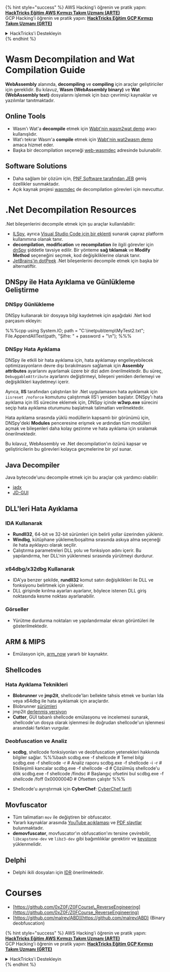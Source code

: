 {% hint style="success" %}
AWS Hacking'i öğrenin ve pratik yapın:<img src="/.gitbook/assets/arte.png" alt="" data-size="line">[**HackTricks Eğitim AWS Kırmızı Takım Uzmanı (ARTE)**](https://training.hacktricks.xyz/courses/arte)<img src="/.gitbook/assets/arte.png" alt="" data-size="line">\
GCP Hacking'i öğrenin ve pratik yapın: <img src="/.gitbook/assets/grte.png" alt="" data-size="line">[**HackTricks Eğitim GCP Kırmızı Takım Uzmanı (GRTE)**<img src="/.gitbook/assets/grte.png" alt="" data-size="line">](https://training.hacktricks.xyz/courses/grte)

<details>

<summary>HackTricks'i Destekleyin</summary>

* [**abonelik planlarını**](https://github.com/sponsors/carlospolop) kontrol edin!
* **💬 [**Discord grubuna**](https://discord.gg/hRep4RUj7f) veya [**telegram grubuna**](https://t.me/peass) katılın ya da **Twitter'da** 🐦 [**@hacktricks\_live**](https://twitter.com/hacktricks\_live)**'ı takip edin.**
* **Hacking ipuçlarını paylaşmak için** [**HackTricks**](https://github.com/carlospolop/hacktricks) ve [**HackTricks Cloud**](https://github.com/carlospolop/hacktricks-cloud) github reposuna PR gönderin.

</details>
{% endhint %}

# Wasm Decompilation and Wat Compilation Guide

**WebAssembly** alanında, **decompiling** ve **compiling** için araçlar geliştiriciler için gereklidir. Bu kılavuz, **Wasm (WebAssembly binary)** ve **Wat (WebAssembly text)** dosyalarını işlemek için bazı çevrimiçi kaynaklar ve yazılımlar tanıtmaktadır.

## Online Tools

- Wasm'ı Wat'a **decompile** etmek için [Wabt'nin wasm2wat demo](https://webassembly.github.io/wabt/demo/wasm2wat/index.html) aracı kullanışlıdır.
- Wat'ı tekrar Wasm'a **compile** etmek için [Wabt'nin wat2wasm demo](https://webassembly.github.io/wabt/demo/wat2wasm/) amaca hizmet eder.
- Başka bir decompilation seçeneği [web-wasmdec](https://wwwg.github.io/web-wasmdec/) adresinde bulunabilir.

## Software Solutions

- Daha sağlam bir çözüm için, [PNF Software tarafından JEB](https://www.pnfsoftware.com/jeb/demo) geniş özellikler sunmaktadır.
- Açık kaynak projesi [wasmdec](https://github.com/wwwg/wasmdec) de decompilation görevleri için mevcuttur.

# .Net Decompilation Resources

.Net bileşenlerini decompile etmek için şu araçlar kullanılabilir:

- [ILSpy](https://github.com/icsharpcode/ILSpy), ayrıca [Visual Studio Code için bir eklenti](https://github.com/icsharpcode/ilspy-vscode) sunarak çapraz platform kullanımına olanak tanır.
- **decompilation**, **modification** ve **recompilation** ile ilgili görevler için [dnSpy](https://github.com/0xd4d/dnSpy/releases) şiddetle tavsiye edilir. Bir yönteme **sağ tıklamak** ve **Modify Method** seçeneğini seçmek, kod değişikliklerine olanak tanır.
- [JetBrains'in dotPeek](https://www.jetbrains.com/es-es/decompiler/) .Net bileşenlerini decompile etmek için başka bir alternatiftir.

## DNSpy ile Hata Ayıklama ve Günlükleme Geliştirme

### DNSpy Günlükleme
DNSpy kullanarak bir dosyaya bilgi kaydetmek için aşağıdaki .Net kod parçasını ekleyin:

%%%cpp
using System.IO;
path = "C:\\inetpub\\temp\\MyTest2.txt";
File.AppendAllText(path, "Şifre: " + password + "\n");
%%%

### DNSpy Hata Ayıklama
DNSpy ile etkili bir hata ayıklama için, hata ayıklamayı engelleyebilecek optimizasyonların devre dışı bırakılmasını sağlamak için **Assembly attributes** ayarlarını ayarlamak üzere bir dizi adım önerilmektedir. Bu süreç, `DebuggableAttribute` ayarlarını değiştirmeyi, bileşeni yeniden derlemeyi ve değişiklikleri kaydetmeyi içerir.

Ayrıca, **IIS** tarafından çalıştırılan bir .Net uygulamasını hata ayıklamak için `iisreset /noforce` komutunu çalıştırmak IIS'i yeniden başlatır. DNSpy'ı hata ayıklama için IIS sürecine eklemek için, DNSpy içinde **w3wp.exe** sürecini seçip hata ayıklama oturumunu başlatmak talimatları verilmektedir.

Hata ayıklama sırasında yüklü modüllerin kapsamlı bir görünümü için, DNSpy'deki **Modules** penceresine erişmek ve ardından tüm modülleri açmak ve bileşenleri daha kolay gezinme ve hata ayıklama için sıralamak önerilmektedir.

Bu kılavuz, WebAssembly ve .Net decompilation'ın özünü kapsar ve geliştiricilerin bu görevleri kolayca geçmelerine bir yol sunar.

## **Java Decompiler**
Java bytecode'unu decompile etmek için bu araçlar çok yardımcı olabilir:
- [jadx](https://github.com/skylot/jadx)
- [JD-GUI](https://github.com/java-decompiler/jd-gui/releases)

## **DLL'leri Hata Ayıklama**
### IDA Kullanarak
- **Rundll32**, 64-bit ve 32-bit sürümleri için belirli yollar üzerinden yüklenir.
- **Windbg**, kütüphane yükleme/boşaltma sırasında askıya alma seçeneği ile hata ayıklayıcı olarak seçilir.
- Çalıştırma parametreleri DLL yolu ve fonksiyon adını içerir. Bu yapılandırma, her DLL'nin yüklenmesi sırasında yürütmeyi durdurur.

### x64dbg/x32dbg Kullanarak
- IDA'ya benzer şekilde, **rundll32** komut satırı değişiklikleri ile DLL ve fonksiyonu belirtmek için yüklenir.
- DLL girişinde kırılma ayarları ayarlanır, böylece istenen DLL giriş noktasında kesme noktası ayarlanabilir.

### Görseller
- Yürütme durdurma noktaları ve yapılandırmalar ekran görüntüleri ile gösterilmektedir.

## **ARM & MIPS**
- Emülasyon için, [arm_now](https://github.com/nongiach/arm_now) yararlı bir kaynaktır.

## **Shellcodes**
### Hata Ayıklama Teknikleri
- **Blobrunner** ve **jmp2it**, shellcode'ları bellekte tahsis etmek ve bunları Ida veya x64dbg ile hata ayıklamak için araçlardır.
- Blobrunner [sürümleri](https://github.com/OALabs/BlobRunner/releases/tag/v0.0.5)
- jmp2it [derlenmiş versiyon](https://github.com/adamkramer/jmp2it/releases/)
- **Cutter**, GUI tabanlı shellcode emülasyonu ve incelemesi sunarak, shellcode'un dosya olarak işlenmesi ile doğrudan shellcode'un işlenmesi arasındaki farkları vurgular.

### Deobfuscation ve Analiz
- **scdbg**, shellcode fonksiyonları ve deobfuscation yetenekleri hakkında bilgiler sağlar.
%%%bash
scdbg.exe -f shellcode # Temel bilgi
scdbg.exe -f shellcode -r # Analiz raporu
scdbg.exe -f shellcode -i -r # Etkileşimli kancalar
scdbg.exe -f shellcode -d # Çözülmüş shellcode'u dök
scdbg.exe -f shellcode /findsc # Başlangıç ofsetini bul
scdbg.exe -f shellcode /foff 0x0000004D # Ofsetten çalıştır
%%%

- Shellcode'u ayrıştırmak için **CyberChef**: [CyberChef tarifi](https://gchq.github.io/CyberChef/#recipe=To_Hex%28'Space',0%29Disassemble_x86%28'32','Full%20x86%20architecture',16,0,true,true%29)

## **Movfuscator**
- Tüm talimatları `mov` ile değiştiren bir obfuscator.
- Yararlı kaynaklar arasında [YouTube açıklaması](https://www.youtube.com/watch?v=2VF_wPkiBJY) ve [PDF slaytlar](https://github.com/xoreaxeaxeax/movfuscator/blob/master/slides/domas_2015_the_movfuscator.pdf) bulunmaktadır.
- **demovfuscator**, movfuscator'ın obfuscation'ını tersine çevirebilir, `libcapstone-dev` ve `libz3-dev` gibi bağımlılıklar gerektirir ve [keystone](https://github.com/keystone-engine/keystone/blob/master/docs/COMPILE-NIX.md) yüklenmelidir.

## **Delphi**
- Delphi ikili dosyaları için [IDR](https://github.com/crypto2011/IDR) önerilmektedir.


# Courses

* [https://github.com/0xZ0F/Z0FCourse\_ReverseEngineering](https://github.com/0xZ0F/Z0FCourse_ReverseEngineering)
* [https://github.com/malrev/ABD](https://github.com/malrev/ABD) \(Binary deobfuscation\)



{% hint style="success" %}
AWS Hacking'i öğrenin ve pratik yapın:<img src="/.gitbook/assets/arte.png" alt="" data-size="line">[**HackTricks Eğitim AWS Kırmızı Takım Uzmanı (ARTE)**](https://training.hacktricks.xyz/courses/arte)<img src="/.gitbook/assets/arte.png" alt="" data-size="line">\
GCP Hacking'i öğrenin ve pratik yapın: <img src="/.gitbook/assets/grte.png" alt="" data-size="line">[**HackTricks Eğitim GCP Kırmızı Takım Uzmanı (GRTE)**<img src="/.gitbook/assets/grte.png" alt="" data-size="line">](https://training.hacktricks.xyz/courses/grte)

<details>

<summary>HackTricks'i Destekleyin</summary>

* [**abonelik planlarını**](https://github.com/sponsors/carlospolop) kontrol edin!
* **💬 [**Discord grubuna**](https://discord.gg/hRep4RUj7f) veya [**telegram grubuna**](https://t.me/peass) katılın ya da **Twitter'da** 🐦 [**@hacktricks\_live**](https://twitter.com/hacktricks\_live)**'ı takip edin.**
* **Hacking ipuçlarını paylaşmak için** [**HackTricks**](https://github.com/carlospolop/hacktricks) ve [**HackTricks Cloud**](https://github.com/carlospolop/hacktricks-cloud) github reposuna PR gönderin.

</details>
{% endhint %}
